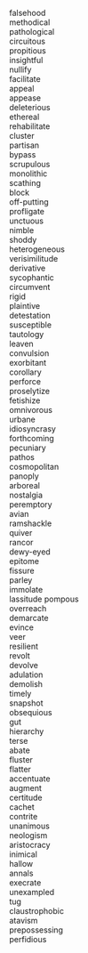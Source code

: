 falsehood  
methodical  
pathological  
circuitous  
propitious  
insightful  
nullify  
facilitate  
appeal  
appease  
deleterious  
ethereal  
rehabilitate  
cluster  
partisan  
bypass  
scrupulous  
monolithic  
scathing  
block  
off-putting  
profligate  
unctuous  
nimble  
shoddy  
heterogeneous  
verisimilitude  
derivative  
sycophantic  
circumvent  
rigid  
plaintive  
detestation  
susceptible  
tautology  
leaven  
convulsion  
exorbitant  
corollary  
perforce  
proselytize  
fetishize  
omnivorous  
urbane  
idiosyncrasy  
forthcoming  
pecuniary  
pathos  
cosmopolitan  
panoply  
arboreal  
nostalgia  
peremptory  
avian  
ramshackle  
quiver  
rancor  
dewy-eyed  
epitome  
fissure  
parley  
immolate  
lassitude 
pompous  
overreach  
demarcate  
evince  
veer  
resilient  
revolt  
devolve  
adulation  
demolish  
timely  
snapshot  
obsequious  
gut  
hierarchy  
terse  
abate  
fluster  
flatter  
accentuate  
augment  
certitude  
cachet  
contrite  
unanimous  
neologism  
aristocracy  
inimical  
hallow  
annals  
execrate  
unexampled  
tug  
claustrophobic  
atavism  
prepossessing  
perfidious  
